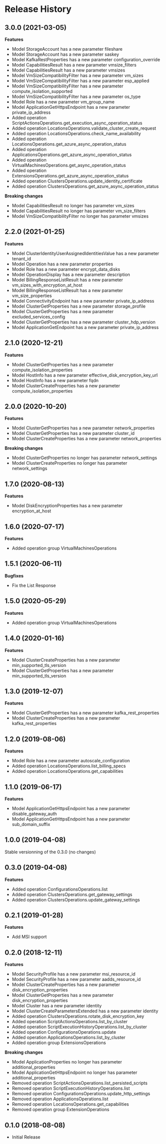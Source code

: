 # Release History

## 3.0.0 (2021-03-05)

**Features**

  - Model StorageAccount has a new parameter fileshare
  - Model StorageAccount has a new parameter saskey
  - Model KafkaRestProperties has a new parameter configuration_override
  - Model CapabilitiesResult has a new parameter vmsize_filters
  - Model CapabilitiesResult has a new parameter vmsizes
  - Model VmSizeCompatibilityFilter has a new parameter vm_sizes
  - Model VmSizeCompatibilityFilter has a new parameter esp_applied
  - Model VmSizeCompatibilityFilter has a new parameter compute_isolation_supported
  - Model VmSizeCompatibilityFilter has a new parameter os_type
  - Model Role has a new parameter vm_group_name
  - Model ApplicationGetHttpsEndpoint has a new parameter private_ip_address
  - Added operation ScriptActionsOperations.get_execution_async_operation_status
  - Added operation LocationsOperations.validate_cluster_create_request
  - Added operation LocationsOperations.check_name_availability
  - Added operation LocationsOperations.get_azure_async_operation_status
  - Added operation ApplicationsOperations.get_azure_async_operation_status
  - Added operation VirtualMachinesOperations.get_async_operation_status
  - Added operation ExtensionsOperations.get_azure_async_operation_status
  - Added operation ClustersOperations.update_identity_certificate
  - Added operation ClustersOperations.get_azure_async_operation_status

**Breaking changes**

  - Model CapabilitiesResult no longer has parameter vm_sizes
  - Model CapabilitiesResult no longer has parameter vm_size_filters
  - Model VmSizeCompatibilityFilter no longer has parameter vmsizes

## 2.2.0 (2021-01-25)

**Features**

  - Model ClusterIdentityUserAssignedIdentitiesValue has a new parameter tenant_id
  - Model Operation has a new parameter properties
  - Model Role has a new parameter encrypt_data_disks
  - Model OperationDisplay has a new parameter description
  - Model BillingResponseListResult has a new parameter vm_sizes_with_encryption_at_host
  - Model BillingResponseListResult has a new parameter vm_size_properties
  - Model ConnectivityEndpoint has a new parameter private_ip_address
  - Model ClusterGetProperties has a new parameter storage_profile
  - Model ClusterGetProperties has a new parameter excluded_services_config
  - Model ClusterGetProperties has a new parameter cluster_hdp_version
  - Model ApplicationGetEndpoint has a new parameter private_ip_address

## 2.1.0 (2020-12-21)

**Features**

  - Model ClusterGetProperties has a new parameter compute_isolation_properties
  - Model HostInfo has a new parameter effective_disk_encryption_key_url
  - Model HostInfo has a new parameter fqdn
  - Model ClusterCreateProperties has a new parameter compute_isolation_properties

## 2.0.0 (2020-10-20)

**Features**

  - Model ClusterGetProperties has a new parameter network_properties
  - Model ClusterGetProperties has a new parameter cluster_id
  - Model ClusterCreateProperties has a new parameter network_properties

**Breaking changes**

  - Model ClusterGetProperties no longer has parameter network_settings
  - Model ClusterCreateProperties no longer has parameter network_settings
  
## 1.7.0 (2020-08-13)

**Features**

  - Model DiskEncryptionProperties has a new parameter encryption_at_host

## 1.6.0 (2020-07-17)

**Features**

  - Added operation group VirtualMachinesOperations

## 1.5.1 (2020-06-11)

**Bugfixes**

  - Fix the List Response

## 1.5.0 (2020-05-29)

**Features**

  - Added operation group VirtualMachinesOperations

## 1.4.0 (2020-01-16)

**Features**

  - Model ClusterCreateProperties has a new parameter
    min_supported_tls_version
  - Model ClusterGetProperties has a new parameter
    min_supported_tls_version

## 1.3.0 (2019-12-07)

**Features**

  - Model ClusterGetProperties has a new parameter
    kafka_rest_properties
  - Model ClusterCreateProperties has a new parameter
    kafka_rest_properties

## 1.2.0 (2019-08-06)

**Features**

  - Model Role has a new parameter autoscale_configuration
  - Added operation LocationsOperations.list_billing_specs
  - Added operation LocationsOperations.get_capabilities

## 1.1.0 (2019-06-17)

**Features**

  - Model ApplicationGetHttpsEndpoint has a new parameter
    disable_gateway_auth
  - Model ApplicationGetHttpsEndpoint has a new parameter
    sub_domain_suffix

## 1.0.0 (2019-04-08)

Stable versionning of the 0.3.0 (no changes)

## 0.3.0 (2019-04-08)

**Features**

  - Added operation ConfigurationsOperations.list
  - Added operation ClustersOperations.get_gateway_settings
  - Added operation ClustersOperations.update_gateway_settings

## 0.2.1 (2019-01-28)

**Features**

  - Add MSI support

## 0.2.0 (2018-12-11)

**Features**

  - Model SecurityProfile has a new parameter msi_resource_id
  - Model SecurityProfile has a new parameter aadds_resource_id
  - Model ClusterCreateProperties has a new parameter
    disk_encryption_properties
  - Model ClusterGetProperties has a new parameter
    disk_encryption_properties
  - Model Cluster has a new parameter identity
  - Model ClusterCreateParametersExtended has a new parameter identity
  - Added operation ClustersOperations.rotate_disk_encryption_key
  - Added operation ScriptActionsOperations.list_by_cluster
  - Added operation ScriptExecutionHistoryOperations.list_by_cluster
  - Added operation ConfigurationsOperations.update
  - Added operation ApplicationsOperations.list_by_cluster
  - Added operation group ExtensionsOperations

**Breaking changes**

  - Model ApplicationProperties no longer has parameter
    additional_properties
  - Model ApplicationGetHttpsEndpoint no longer has parameter
    additional_properties
  - Removed operation ScriptActionsOperations.list_persisted_scripts
  - Removed operation ScriptExecutionHistoryOperations.list
  - Removed operation ConfigurationsOperations.update_http_settings
  - Removed operation ApplicationsOperations.list
  - Removed operation LocationsOperations.get_capabilities
  - Removed operation group ExtensionOperations

## 0.1.0 (2018-08-08)

  - Initial Release
